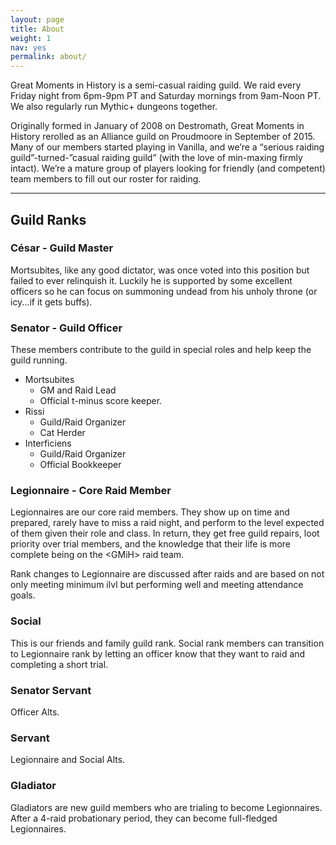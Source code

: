 ```yaml
---
layout: page
title: About
weight: 1
nav: yes
permalink: about/
---
```



Great Moments in History is a semi-casual raiding guild. We raid every Friday night from 6pm-9pm PT and Saturday mornings from 9am-Noon PT. We also regularly run Mythic+ dungeons together.

Originally formed in January of 2008 on Destromath, Great Moments in History rerolled as an Alliance guild on Proudmoore in September of 2015. Many of our members started playing in Vanilla, and we’re a “serious raiding guild”-turned-”casual raiding guild” (with the love of min-maxing firmly intact). We’re a mature group of players looking for friendly (and competent) team members to fill out our roster for raiding.

<hr class="divider">

## Guild Ranks

### César - Guild Master
Mortsubites, like any good dictator, was once voted into this position but failed to ever relinquish it.  Luckily he is supported by some excellent officers so he can focus on summoning undead from his unholy throne (or icy...if it gets buffs).

### Senator - Guild Officer
These members contribute to the guild in special roles and help keep the guild running.

- Mortsubites
  - GM and Raid Lead
  - Official t-minus score keeper.
- Rissi
  - Guild/Raid Organizer
  - Cat Herder
- Interficiens
  - Guild/Raid Organizer
  - Official Bookkeeper


### Legionnaire - Core Raid Member
Legionnaires are our core raid members. They show up on time and prepared, rarely have to miss a raid night, and perform to the level expected of them given their role and class. In return, they get free guild repairs, loot priority over trial members, and the knowledge that their life is more complete being on the &lt;GMiH&gt; raid team.

Rank changes to Legionnaire are discussed after raids and are based on not only meeting minimum ilvl but performing well and meeting attendance goals.

### Social
This is our friends and family guild rank. Social rank members can transition to Legionnaire rank by letting an officer know that they want to raid and completing a short trial.

### Senator Servant
Officer Alts.

### Servant
Legionnaire and Social Alts.

### Gladiator
Gladiators are new guild members who are trialing to become Legionnaires. After a 4-raid probationary period, they can become full-fledged Legionnaires.